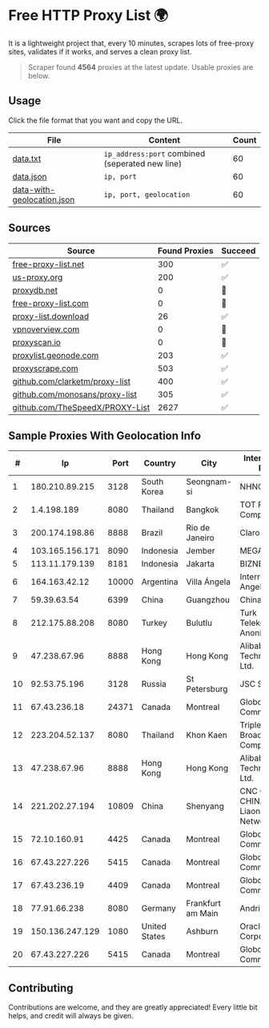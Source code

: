 
# Free HTTP Proxy List 🌍

It is a lightweight project that, every 10 minutes, scrapes lots of free-proxy sites, validates if it works, and serves a clean proxy list.


> Scraper found **4564** proxies at the latest update. Usable proxies are below.

## Usage

Click the file format that you want and copy the URL.


|File|Content|Count|
|----|-------|-----|
|[data.txt](https://raw.githubusercontent.com/themiralay/Proxy-List-World/master/data.txt)|`ip_address:port` combined (seperated new line)|60|
|[data.json](https://raw.githubusercontent.com/themiralay/Proxy-List-World/master/data.json)|`ip, port`|60|
|[data-with-geolocation.json](https://raw.githubusercontent.com/themiralay/Proxy-List-World/master/data-with-geolocation.json)|`ip, port, geolocation`|60|

## Sources

|Source|Found Proxies|Succeed|
|------|-------------|-------|
|[free-proxy-list.net](https://free-proxy-list.net)|300|✅|
|[us-proxy.org](https://www.us-proxy.org)|200|✅|
|[proxydb.net](http://proxydb.net)|0|🚫|
|[free-proxy-list.com](https://free-proxy-list.com/?page=&port=&type%5B%5D=http&type%5B%5D=https&up_time=0&search=Search)|0|🚫|
|[proxy-list.download](https://www.proxy-list.download/HTTP)|26|✅|
|[vpnoverview.com](https://vpnoverview.com/privacy/anonymous-browsing/free-proxy-servers)|0|🚫|
|[proxyscan.io](https://www.proxyscan.io)|0|🚫|
|[proxylist.geonode.com](https://proxylist.geonode.com/api/proxy-list?limit=300&page=1&sort_by=lastChecked&sort_type=desc&protocols=http,https)|203|✅|
|[proxyscrape.com](https://api.proxyscrape.com/v2/?request=displayproxies&protocol=http&timeout=10000&country=all&ssl=all&anonymity=all)|503|✅|
|[github.com/clarketm/proxy-list](https://raw.githubusercontent.com/clarketm/proxy-list/master/proxy-list-raw.txt)|400|✅|
|[github.com/monosans/proxy-list](https://raw.githubusercontent.com/monosans/proxy-list/main/proxies/http.txt)|305|✅|
|[github.com/TheSpeedX/PROXY-List](https://raw.githubusercontent.com/TheSpeedX/PROXY-List/master/http.txt)|2627|✅|


## Sample Proxies With Geolocation Info

|#|Ip|Port|Country|City|Internet Service Provider|
|-|--|----|-------|----|-------------------------|
|1|180.210.89.215|3128|South Korea|Seongnam-si|NHNCLOUD|
|2|1.4.198.189|8080|Thailand|Bangkok|TOT Public Company Limited|
|3|200.174.198.86|8888|Brazil|Rio de Janeiro|Claro S.A|
|4|103.165.156.171|8090|Indonesia|Jember|MEGADATA-ISP|
|5|113.11.179.139|8181|Indonesia|Jakarta|BIZNET|
|6|164.163.42.12|10000|Argentina|Villa Ángela|Interret Villa Angela SRL|
|7|59.39.63.54|6399|China|Guangzhou|Chinanet|
|8|212.175.88.208|8080|Turkey|Bulutlu|Turk Telekomunikasyon Anonim Sirketi|
|9|47.238.67.96|8888|Hong Kong|Hong Kong|Alibaba (US) Technology Co., Ltd.|
|10|92.53.75.196|3128|Russia|St Petersburg|JSC Selectel|
|11|67.43.236.18|24371|Canada|Montreal|GloboTech Communications|
|12|223.204.52.137|8080|Thailand|Khon Kaen|Triple T Broadband Public Company Limited|
|13|47.238.67.96|8888|Hong Kong|Hong Kong|Alibaba (US) Technology Co., Ltd.|
|14|221.202.27.194|10809|China|Shenyang|CNC Group CHINA169 Liaoning Province Network|
|15|72.10.160.91|4425|Canada|Montreal|GloboTech Communications|
|16|67.43.227.226|5415|Canada|Montreal|GloboTech Communications|
|17|67.43.236.19|4409|Canada|Montreal|GloboTech Communications|
|18|77.91.66.238|8080|Germany|Frankfurt am Main|Andrii Hrosh|
|19|150.136.247.129|1080|United States|Ashburn|Oracle Corporation|
|20|67.43.227.226|5415|Canada|Montreal|GloboTech Communications|



## Contributing

Contributions are welcome, and they are greatly appreciated! Every
little bit helps, and credit will always be given.

